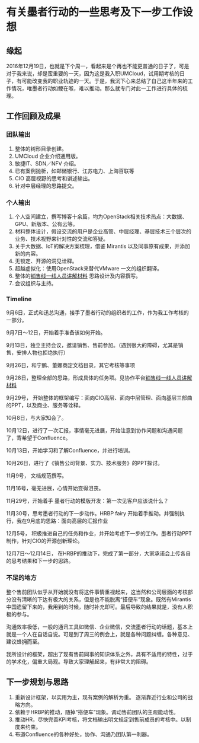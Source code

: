 # 有关墨者行动的一些思考及下一步工作设想

## 缘起

2016年12月19日，也就是下个周一，看起来是个再也不能更普通的日子了，可是对于我来说，却是蛮重要的一天，因为这是我入职UMCloud，试用期考核的日子，有可能改变我的职业轨迹的一天。于是，我沉下心来总结了自己这半年来的工作情况，唯墨者行动如鲠在喉，难以推动。那么就专门对此一工作进行具体的梳理。

## 工作回顾及成果

### 团队输出

1. 整体的树形目录创建。
2. UMCloud 企业介绍通用版。
3. 敏捷IT、SDN／NFV 介绍。
4. 已有案例抛析，如邮储银行、江苏电力、上海百联等
5. CIO 高层视野的思考和讲述输出。
6. 针对中层经理的思路提交。

### 个人输出

1. 个人空间建立，撰写博客十余篇，均为OpenStack相关技术热点：大数据、GPU、新版本、公有云等。
2. 材料整体设计，假设交流的用户是企业高管、中层经理、基层技术三个层次的业务、技术视野来针对性的交流和答疑。
3. 关于大数据、IoT的解决方案梳理，借鉴 Mirantis 以及同事原有成果，并添加新的内容。
4. 无锁定、开源的洞见诠释。
5. 超越虚拟化：使用OpenStack来替代VMware 一文的组织翻译。
6. 整体的[销售线一线人员讲解材料](http://123.59.153.101:8090/pages/viewpage.action?pageId=1016050) 思路设计及内容撰写。
7. 会议组织与主持。

### Timeline

9月6日，正式和迅总沟通，接手了墨者行动的组织者的工作，作为我工作考核的一部分。

9月7日～12日，开始着手准备该如何开始。

9月13日，独立主持会议，邀请销售、售前参加。（遇到很大的障碍，尤其是销售，安排人物也拒绝执行）

9月26日，和宁鹏、董娜商定文档目录，其它考核等事项

9月28日，整理全部的思路，形成具体的任务项。见协作平台[销售线一线人员讲解材料](http://123.59.153.101:8090/pages/viewpage.action?pageId=1016050)

9月29号， 开始整体的框架编写：面向CIO高层、面向中层管理、面向基层三部曲的PPT，以及商业、服务等诠释。

10月8日，与大家知会了。

10月12日，进行了一次汇报，事情毫无进展，开始注意到协作问题和沟通问题了，寄希望于Confluence。

10月13日，开始学习和了解Confluence，并进行培训。

10月26日，进行了《销售公司背景、实力、技术服务》的PPT探讨。

11月9号， 文档规范撰写。

11月16号，毫无进展，心情开始变得沮丧。

11月29号，开始着手 墨者行动的模版开发：第一次见客户应该说什么？

11月30号，思考墨者行动的下一步动作。HRBP fairy 开始着手推动。并强制执行，我在9月底的思路：面向高层的汇报作业

12月5号， 积极推进自己的任务和作业，并开始考虑下一步的工作。墨者行动PPT制作，针对CIO的开源创新理论。

12月7日～12月14日， 在HRBP的推动下，完成了第一部分，大家承诺会上传各自的思考结果和下一步的思路。

### 不足的地方

整个售前团队似乎从开始就没有将这件事情重视起来，这当然和公司层面的考核部分没有清晰的下达有极大的关系，但是也不能脱离“搭便车”现象。既然有Mirantis 中国遗留下来的，我用到的时候，随时补充即可。最后导致的结果就是，没有人积极的参与。

沟通效率极低，一般的通讯工具如微信、企业微信，交流墨者行动的话题，基本上就是一个人在自话自说。可是到了周三的例会上，就是各种问题纠缠。各种意见、建议蜂拥而至。

我所设计的框架，超出了现有售前同事的知识体系之外，具有不适用的特性，过于的学术化，偏重大局观。导致大家理解起来，有非常大的阻碍。

## 下一步规划与思路

1. 重新设计框架，以实用为主，现有案例的解析为重。 逐渐靠近行业和公司的战略方向。
2. 依赖于HRBP的推动，随掉“搭便车”现象。调动售前团队的主观能动性。
3. 推动HR，尽快完善KPI考核，将文档输出明文规定到售前成员的考核中。以制度来约束。
4. 布道Confluence的各种好处，协作、沟通乃团队第一利器。
